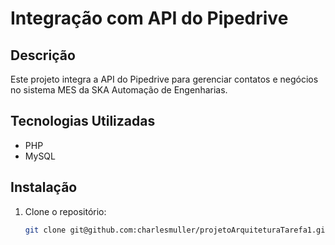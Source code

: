 # Integração com API do Pipedrive

## Descrição
Este projeto integra a API do Pipedrive para gerenciar contatos e negócios no sistema MES da SKA Automação de Engenharias.

## Tecnologias Utilizadas
- PHP
- MySQL

## Instalação
1. Clone o repositório:
   ```sh
   git clone git@github.com:charlesmuller/projetoArquiteturaTarefa1.git

